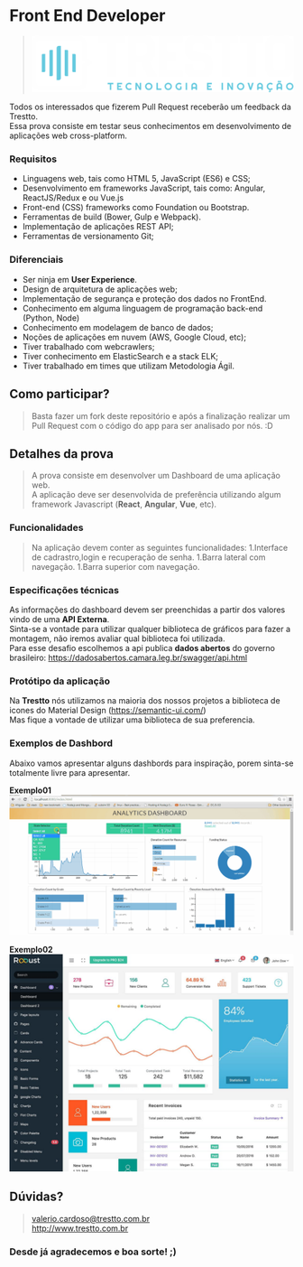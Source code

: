 # Front End Developer

> ![Logo Trestto](/.attachments/TR_LOGO_2.png)

Todos os interessados que fizerem Pull Request receberão um feedback da Trestto.<br>
Essa prova consiste em testar seus conhecimentos em desenvolvimento de aplicações web cross-platform.<br>

### Requisitos

- Linguagens web, tais como HTML 5, JavaScript (ES6) e CSS;
- Desenvolvimento em frameworks JavaScript, tais como: Angular, ReactJS/Redux e ou Vue.js
- Front-end (CSS) frameworks como Foundation ou Bootstrap.
- Ferramentas de build (Bower, Gulp e Webpack).
- Implementação de aplicações REST API;
- Ferramentas de versionamento Git;

### Diferenciais

- Ser ninja em **User Experience**.
- Design de arquitetura de aplicações web;
- Implementação de segurança e proteção dos dados no FrontEnd.
- Conhecimento em alguma linguagem de programação back-end (Python, Node)
- Conhecimento em modelagem de banco de dados;
- Noções de aplicações em nuvem (AWS, Google Cloud, etc);
- Tiver trabalhado com webcrawlers;
- Tiver conhecimento em ElasticSearch e a stack ELK;
- Tiver trabalhado em times que utilizam Metodologia Ágil.

## Como participar?

> Basta fazer um fork deste repositório e após a finalização realizar um Pull Request com o código do app para ser analisado por nós. :D 

## Detalhes da prova

> A prova consiste em desenvolver um Dashboard de uma aplicação web. <br>
> A aplicação deve ser desenvolvida de preferência utilizando algum framework Javascript (**React**, **Angular**, **Vue**, etc). <br>

### Funcionalidades

> Na aplicação devem conter as seguintes funcionalidades:
> 1.Interface de cadrastro,login e recuperação de senha.
> 1.Barra lateral com navegação.
> 1.Barra superior com navegação.

### Especificações técnicas

As informações do dashboard devem ser preenchidas a partir dos valores vindo de uma **API Externa**. <br>
Sinta-se a vontade para utilizar qualquer biblioteca de gráficos para fazer a montagem, não iremos avaliar qual biblioteca foi utilizada. <br>
Para esse desafio escolhemos a api publica **dados abertos** do governo brasileiro:
https://dadosabertos.camara.leg.br/swagger/api.html


### Protótipo da aplicação

Na **Trestto** nós utilizamos na maioria dos nossos projetos a biblioteca de icones do Material Design (https://semantic-ui.com/)<br>
Mas fique a vontade de utilizar uma biblioteca de sua preferencia.<br>


### Exemplos de Dashbord

Abaixo vamos apresentar alguns dashbords para inspiração, porem sinta-se totalmente livre para apresentar.

**Exemplo01**
![Exemplo01.jpg](/.attachments/exemplo1.gif)

**Exemplo02**
![Exemplo02.jpg](/.attachments/exemplo2.jpg)

## Dúvidas?
> valerio.cardoso@trestto.com.br <br>
> http://www.trestto.com.br

### Desde já agradecemos e boa sorte! ;)
